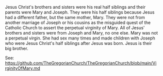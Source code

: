 Jesus Christ's brothers and sisters were his real half siblings and their parents were Mary and Joseph. They were his half siblings because Jesus had a different father, but the same mother, Mary. They were not from another marriage of Joseph or his cousins as the misguided quest of the Catholic Church to assert the perpetual virginity of Mary. All of Jesus' brothers and sisters were from Joseph and Mary, no one else. Mary was not a perpetual virgin. She had sex many times and made children with Joseph who were Jesus Christ's half siblings after Jesus was born. Jesus is their big brother.

See: https://github.com/TheGregorianChurch/TheGregorianChurch/blob/main/VirginityOfMary.md
